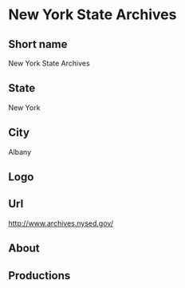 # New York State Archives

## Short name

New York State Archives

## State

New York

## City

Albany

## Logo


## Url

http://www.archives.nysed.gov/

## About


## Productions
